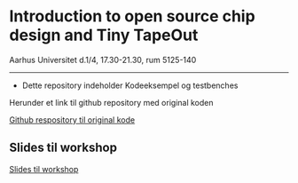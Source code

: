 # Introduction to open source chip design and Tiny TapeOut

 Aarhus Universitet d.1/4, 17.30-21.30, rum 5125-140
 
---

* Dette repository indeholder Kodeeksempel og testbenches

Herunder et link til github repository med original koden

[Github respository til original kode](https://1drv.ms/p/s!AlPHw4nTEbc6pfRCYrTPNJEeWBVsMQ?e=jDJ7dZ)

## Slides til workshop
[Slides til workshop](https://github.com/Gurusatwik/PWM-Generator)


